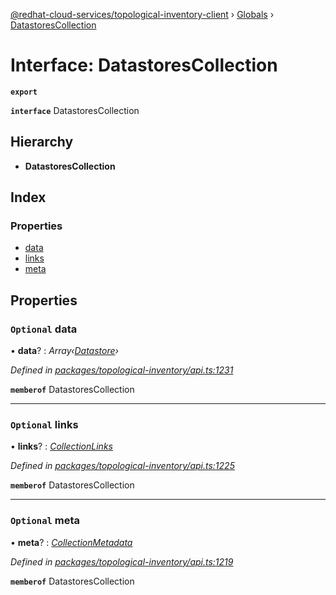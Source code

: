 [@redhat-cloud-services/topological-inventory-client](../README.md) › [Globals](../globals.md) › [DatastoresCollection](datastorescollection.md)

# Interface: DatastoresCollection

**`export`** 

**`interface`** DatastoresCollection

## Hierarchy

* **DatastoresCollection**

## Index

### Properties

* [data](datastorescollection.md#optional-data)
* [links](datastorescollection.md#optional-links)
* [meta](datastorescollection.md#optional-meta)

## Properties

### `Optional` data

• **data**? : *Array‹[Datastore](datastore.md)›*

*Defined in [packages/topological-inventory/api.ts:1231](https://github.com/RedHatInsights/javascript-clients/blob/master/packages/topological-inventory/api.ts#L1231)*

**`memberof`** DatastoresCollection

___

### `Optional` links

• **links**? : *[CollectionLinks](collectionlinks.md)*

*Defined in [packages/topological-inventory/api.ts:1225](https://github.com/RedHatInsights/javascript-clients/blob/master/packages/topological-inventory/api.ts#L1225)*

**`memberof`** DatastoresCollection

___

### `Optional` meta

• **meta**? : *[CollectionMetadata](collectionmetadata.md)*

*Defined in [packages/topological-inventory/api.ts:1219](https://github.com/RedHatInsights/javascript-clients/blob/master/packages/topological-inventory/api.ts#L1219)*

**`memberof`** DatastoresCollection
